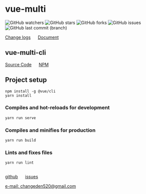 # vue-multi
![GitHub watchers](https://img.shields.io/github/watchers/ChangedenCZD/vue-multi.svg)
![GitHub stars](https://img.shields.io/github/stars/ChangedenCZD/vue-multi.svg)
![GitHub forks](https://img.shields.io/github/forks/ChangedenCZD/vue-multi.svg)
![GitHub issues](https://img.shields.io/github/issues/ChangedenCZD/vue-multi.svg)
![GitHub last commit (branch)](https://img.shields.io/github/last-commit/ChangedenCZD/vue-multi.svg)

[Change logs](/CHANGE_LOG.md)&nbsp;&nbsp;&nbsp;&nbsp;&nbsp;
[Document](/DOCUMENT.md)&nbsp;&nbsp;&nbsp;&nbsp;&nbsp;

## vue-multi-cli
[Source Code](https://github.com/ChangedenCZD/vue-multi-cli)&nbsp;&nbsp;&nbsp;&nbsp;&nbsp;
[NPM](https://www.npmjs.com/package/vue-multi-cli)&nbsp;&nbsp;&nbsp;&nbsp;&nbsp;

## Project setup
```
npm install -g @vue/cli
yarn install
```

### Compiles and hot-reloads for development
```
yarn run serve
```

### Compiles and minifies for production
```
yarn run build
```

### Lints and fixes files
```
yarn run lint
```

##
[github](https://github.com/ChangedenCZD/vue-multi)&nbsp;&nbsp;&nbsp;&nbsp;&nbsp;
[issues](https://github.com/ChangedenCZD/vue-multi/issues)&nbsp;&nbsp;&nbsp;&nbsp;&nbsp;

[e-mail: changeden520@gmail.com]()
